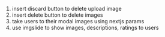 1. insert discard button to delete upload image
2. insert delete button to delete images
3. take users to their modal images using nextjs params 
4. use imgslide to show images, descriptions, ratings to users